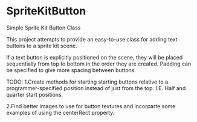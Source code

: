 SpriteKitButton
===============

Simple Sprite Kit Button Class

This project attempts to provide an easy-to-use class for adding text buttons to a sprite kit scene.

If a text button is explicitly positioned on the scene, they will be placed sequentially from top to
bottom in the order they are created. Padding can be specified to give more spacing between buttons.

TODO: 
1.Create methods for starting starting buttons relative to a programmer-specified position
instead of just from the top. I.E. Half and quarter start positions.

2.Find better images to use for button textures and incorparte some examples of using the centerRect property.
